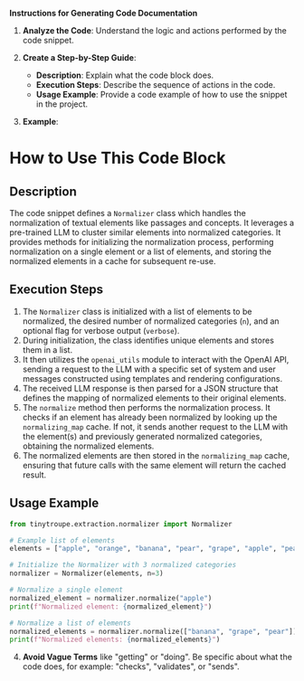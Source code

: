 **Instructions for Generating Code Documentation**

1. **Analyze the Code**: Understand the logic and actions performed by the code snippet.

2. **Create a Step-by-Step Guide**:
    - **Description**: Explain what the code block does.
    - **Execution Steps**: Describe the sequence of actions in the code.
    - **Usage Example**: Provide a code example of how to use the snippet in the project.

3. **Example**:

How to Use This Code Block
=========================================================================================

Description
-------------------------
The code snippet defines a `Normalizer` class which handles the normalization of textual elements like passages and concepts. It leverages a pre-trained LLM to cluster similar elements into normalized categories. It provides methods for initializing the normalization process, performing normalization on a single element or a list of elements, and storing the normalized elements in a cache for subsequent re-use. 

Execution Steps
-------------------------
1. The `Normalizer` class is initialized with a list of elements to be normalized, the desired number of normalized categories (`n`), and an optional flag for verbose output (`verbose`).
2. During initialization, the class identifies unique elements and stores them in a list. 
3. It then utilizes the `openai_utils` module to interact with the OpenAI API, sending a request to the LLM with a specific set of system and user messages constructed using templates and rendering configurations. 
4. The received LLM response is then parsed for a JSON structure that defines the mapping of normalized elements to their original elements.
5. The `normalize` method then performs the normalization process. It checks if an element has already been normalized by looking up the `normalizing_map` cache. If not, it sends another request to the LLM with the element(s) and previously generated normalized categories, obtaining the normalized elements.
6. The normalized elements are then stored in the `normalizing_map` cache, ensuring that future calls with the same element will return the cached result.

Usage Example
-------------------------

```python
from tinytroupe.extraction.normalizer import Normalizer

# Example list of elements
elements = ["apple", "orange", "banana", "pear", "grape", "apple", "pear"]

# Initialize the Normalizer with 3 normalized categories
normalizer = Normalizer(elements, n=3)

# Normalize a single element
normalized_element = normalizer.normalize("apple")
print(f"Normalized element: {normalized_element}")

# Normalize a list of elements
normalized_elements = normalizer.normalize(["banana", "grape", "pear"])
print(f"Normalized elements: {normalized_elements}")
```

4. **Avoid Vague Terms** like "getting" or "doing". Be specific about what the code does, for example: "checks", "validates", or "sends".